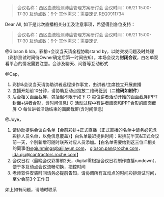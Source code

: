 > 会议名称：西区血液检测肺癌管理方案研讨会
会议时间：08/21 15:00-17:30
互动点数：9个
其他需求：需要速记
REQ0911734 

Dear All,
如下是此次直播相关分工及注意事项，希望得到各位支持：

> 会议名称：西区血液检测肺癌管理方案研讨会
会议时间：08/21 15:00-17:30
互动点数：9个
其他需求：需要速记

@Gibson & Ida，彩排+会议当天请全程协助stand by，以防突发问题及时处理（彩排测试时间待Owner确定后第一时间告知）。本场会议为**封闭会议**，白名单观看平台的情况需要注意。会涉及聊天、问答等互动形式

@Cap，
1. 彩排&会议当天请协助讲者远程操作事宜，由讲者/主席独立开展直播
2. 直播开始前10分钟，请协助互动点投放二维码签到（**二维码如附件**）
3. 后台相关画面截屏，包括但不限于如下
	○ 每位讲者活动开始的画面截屏(PPT封面+讲者合影，含时间信息)
	○ 活动过程中有讲者画面和PPT合影的画面截屏
	○ 每位讲者活动结束的画面截屏(含时间信息)

@Joye，
1. 请协助提供会议白名单【会前彩排+正式直播（正式直播的名单中请务必包含彩排人员名单，以免信息覆盖）】白名单最迟提供时间：彩排前半天&正式会议前一天，个别新增可随时联系对应人员添加。【白名单需要给到这三位IT相关的同事(fengjunming@baijiayun.com， gibson.pan@roche.com，ida.qiu@contractors.roche.com】
2. 会议日程（最晚会议彩排前2天，digital需根据会议日程制作直播rundown），便于多互动点会议流畅切换，把控时间  
3. 老师软件安装时间请务必提前告知，请协调所有互动点的时间彩排测试时间，至少会前3个工作日

如上如有问题，请随时联系
